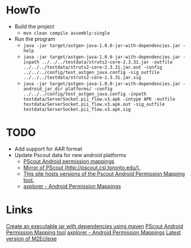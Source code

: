 # HowTo #

- Build the project
	- `mvn clean compile assembly:single`
- Run the program
    - `java -jar target/astgen-java-1.0.0-jar-with-dependencies.jar -help`
    - `java -jar target/astgen-java-1.0.0-jar-with-dependencies.jar -inpath ../../../testdata/struts2-core-2.3.31.jar -outfile ../../../testdata/struts2-core-2.3.31.jar.out -config ../../../config/test_astgen_java.config -sig_outfile ../../../testdata/struts2-core-2.3.31.jar.sig`
    - `java -jar target/astgen-java-1.0.0-jar-with-dependencies.jar -android_jar_dir platforms/ -config ../../../config/test_astgen_java.config -inpath testdata/ServerSocket.pii_flow.v3.apk -intype APK -outfile testdata/ServerSocket.pii_flow.v3.apk.out -sig_outfile testdata/ServerSocket.pii_flow.v3.apk.sig`


# TODO #

- Add support for AAR format
- Update Pscout data for new android platforms
    - [PScout Android permission mappings](https://github.com/zyrikby/PScout)
    - [Mirror of PScout (http://pscout.csl.toronto.edu/).](https://github.com/dweinstein/pscout)
    - [This site hosts versions of the Pscout Android Permission Mapping tool.](https://security.csl.toronto.edu/pscout/)
    - [axplorer - Android Permission Mappings](https://github.com/reddr/axplorer)


# Links #

[Create an executable jar with dependencies using maven](https://stackoverflow.com/questions/574594/how-can-i-create-an-executable-jar-with-dependencies-using-maven)
[PScout Android Permission Mapping tool](https://security.csl.toronto.edu/pscout/)
[axplorer - Android Permission Mappings](https://github.com/reddr/axplorer)
[Latest version of M2Eclipse](http://www.eclipse.org/m2e/)

